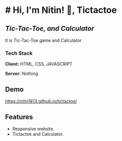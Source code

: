 # # Hi, I'm Nitin! 👋, Tictactoe
## _Tic-Tac-Toe, and Calculator_

It is Tic-Tac-Toe game and Calculator

### Tech Stack

**Client:** HTML, CSS, JAVASCRIPT

**Server:** Nothing

  
## Demo

https://nitin1813.github.io/tictactoe/




## Features

- Responsive website.
- Tictactoe and Calculator.

